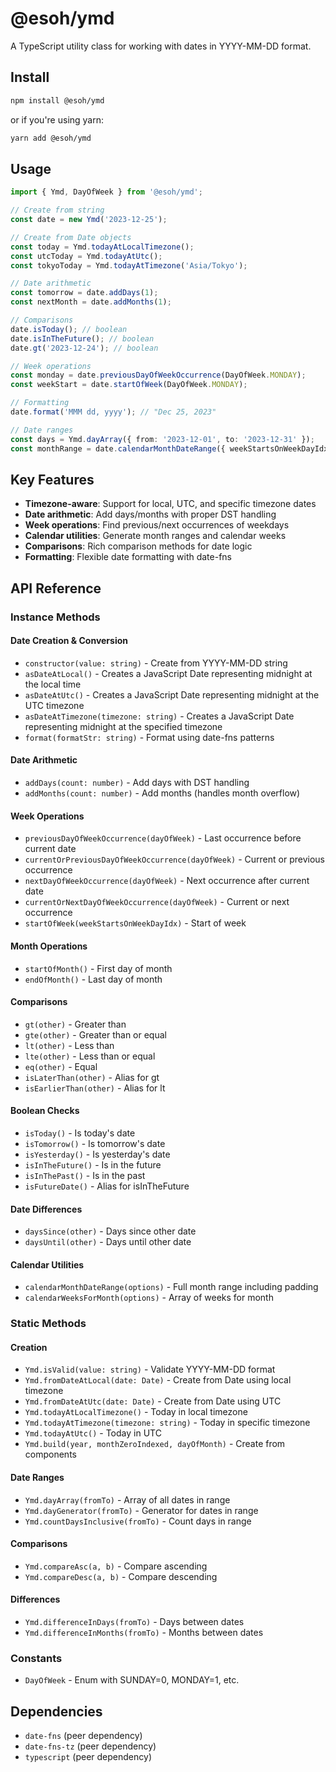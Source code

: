 # @esoh/ymd

A TypeScript utility class for working with dates in YYYY-MM-DD format.

## Install

```bash
npm install @esoh/ymd
```

or if you're using yarn:
```bash
yarn add @esoh/ymd
```

## Usage

```typescript
import { Ymd, DayOfWeek } from '@esoh/ymd';

// Create from string
const date = new Ymd('2023-12-25');

// Create from Date objects
const today = Ymd.todayAtLocalTimezone();
const utcToday = Ymd.todayAtUtc();
const tokyoToday = Ymd.todayAtTimezone('Asia/Tokyo');

// Date arithmetic
const tomorrow = date.addDays(1);
const nextMonth = date.addMonths(1);

// Comparisons
date.isToday(); // boolean
date.isInTheFuture(); // boolean
date.gt('2023-12-24'); // boolean

// Week operations
const monday = date.previousDayOfWeekOccurrence(DayOfWeek.MONDAY);
const weekStart = date.startOfWeek(DayOfWeek.MONDAY);

// Formatting
date.format('MMM dd, yyyy'); // "Dec 25, 2023"

// Date ranges
const days = Ymd.dayArray({ from: '2023-12-01', to: '2023-12-31' });
const monthRange = date.calendarMonthDateRange({ weekStartsOnWeekDayIdx: DayOfWeek.MONDAY });
```

## Key Features

- **Timezone-aware**: Support for local, UTC, and specific timezone dates
- **Date arithmetic**: Add days/months with proper DST handling
- **Week operations**: Find previous/next occurrences of weekdays
- **Calendar utilities**: Generate month ranges and calendar weeks
- **Comparisons**: Rich comparison methods for date logic
- **Formatting**: Flexible date formatting with date-fns

## API Reference

### Instance Methods

#### Date Creation & Conversion
- `constructor(value: string)` - Create from YYYY-MM-DD string
- `asDateAtLocal()` - Creates a JavaScript Date representing midnight at the local time
- `asDateAtUtc()` - Creates a JavaScript Date representing midnight at the UTC timezone
- `asDateAtTimezone(timezone: string)` - Creates a JavaScript Date representing midnight at the specified timezone
- `format(formatStr: string)` - Format using date-fns patterns

#### Date Arithmetic
- `addDays(count: number)` - Add days with DST handling
- `addMonths(count: number)` - Add months (handles month overflow)

#### Week Operations
- `previousDayOfWeekOccurrence(dayOfWeek)` - Last occurrence before current date
- `currentOrPreviousDayOfWeekOccurrence(dayOfWeek)` - Current or previous occurrence
- `nextDayOfWeekOccurrence(dayOfWeek)` - Next occurrence after current date
- `currentOrNextDayOfWeekOccurrence(dayOfWeek)` - Current or next occurrence
- `startOfWeek(weekStartsOnWeekDayIdx)` - Start of week

#### Month Operations
- `startOfMonth()` - First day of month
- `endOfMonth()` - Last day of month

#### Comparisons
- `gt(other)` - Greater than
- `gte(other)` - Greater than or equal
- `lt(other)` - Less than
- `lte(other)` - Less than or equal
- `eq(other)` - Equal
- `isLaterThan(other)` - Alias for gt
- `isEarlierThan(other)` - Alias for lt

#### Boolean Checks
- `isToday()` - Is today's date
- `isTomorrow()` - Is tomorrow's date
- `isYesterday()` - Is yesterday's date
- `isInTheFuture()` - Is in the future
- `isInThePast()` - Is in the past
- `isFutureDate()` - Alias for isInTheFuture

#### Date Differences
- `daysSince(other)` - Days since other date
- `daysUntil(other)` - Days until other date

#### Calendar Utilities
- `calendarMonthDateRange(options)` - Full month range including padding
- `calendarWeeksForMonth(options)` - Array of weeks for month

### Static Methods

#### Creation
- `Ymd.isValid(value: string)` - Validate YYYY-MM-DD format
- `Ymd.fromDateAtLocal(date: Date)` - Create from Date using local timezone
- `Ymd.fromDateAtUtc(date: Date)` - Create from Date using UTC
- `Ymd.todayAtLocalTimezone()` - Today in local timezone
- `Ymd.todayAtTimezone(timezone: string)` - Today in specific timezone
- `Ymd.todayAtUtc()` - Today in UTC
- `Ymd.build(year, monthZeroIndexed, dayOfMonth)` - Create from components

#### Date Ranges
- `Ymd.dayArray(fromTo)` - Array of all dates in range
- `Ymd.dayGenerator(fromTo)` - Generator for dates in range
- `Ymd.countDaysInclusive(fromTo)` - Count days in range

#### Comparisons
- `Ymd.compareAsc(a, b)` - Compare ascending
- `Ymd.compareDesc(a, b)` - Compare descending

#### Differences
- `Ymd.differenceInDays(fromTo)` - Days between dates
- `Ymd.differenceInMonths(fromTo)` - Months between dates

### Constants
- `DayOfWeek` - Enum with SUNDAY=0, MONDAY=1, etc.

## Dependencies

- `date-fns` (peer dependency)
- `date-fns-tz` (peer dependency)
- `typescript` (peer dependency)